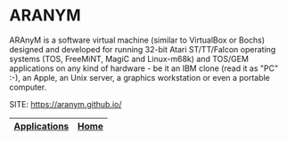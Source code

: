 # ARANYM

 ARAnyM is a software virtual machine (similar to VirtualBox or Bochs) designed and developed for running 32-bit Atari ST/TT/Falcon operating systems (TOS, FreeMiNT, MagiC and Linux-m68k) and TOS/GEM applications on any kind of hardware - be it an IBM clone (read it as "PC" :-), an Apple, an Unix server, a graphics workstation or even a portable computer.
 
 SITE: https://aranym.github.io/

 | [Applications](https://portable-linux-apps.github.io/apps.html) | [Home](https://portable-linux-apps.github.io)
 | --- | --- |
